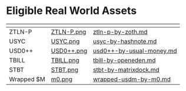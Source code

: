 # Eligible Real World Assets

<table data-view="cards"><thead><tr><th></th><th data-hidden data-card-cover data-type="files"></th><th data-hidden data-card-target data-type="content-ref"></th></tr></thead><tbody><tr><td>ZTLN-P</td><td><a href="../../.gitbook/assets/ZTLN-P.png">ZTLN-P.png</a></td><td><a href="ztln-p-by-zoth.md">ztln-p-by-zoth.md</a></td></tr><tr><td>USYC</td><td><a href="../../.gitbook/assets/USYC.png">USYC.png</a></td><td><a href="usyc-by-hashnote.md">usyc-by-hashnote.md</a></td></tr><tr><td>USD0++</td><td><a href="../../.gitbook/assets/USD0++.png">USD0++.png</a></td><td><a href="usd0++-by-usual-money.md">usd0++-by-usual-money.md</a></td></tr><tr><td>TBILL</td><td><a href="../../.gitbook/assets/TBILL.png">TBILL.png</a></td><td><a href="tbill-by-openeden.md">tbill-by-openeden.md</a></td></tr><tr><td>STBT</td><td><a href="../../.gitbook/assets/STBT.png">STBT.png</a></td><td><a href="stbt-by-matrixdock.md">stbt-by-matrixdock.md</a></td></tr><tr><td>Wrapped $M</td><td><a href="../../.gitbook/assets/m0.png">m0.png</a></td><td><a href="wrapped-usdm-by-m0.md">wrapped-usdm-by-m0.md</a></td></tr></tbody></table>

